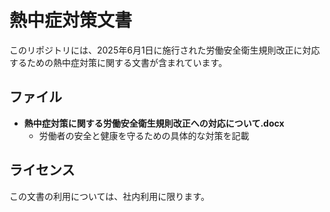 # 熱中症対策文書

このリポジトリには、2025年6月1日に施行された労働安全衛生規則改正に対応するための熱中症対策に関する文書が含まれています。

## ファイル
- **熱中症対策に関する労働安全衛生規則改正への対応について.docx**
  - 労働者の安全と健康を守るための具体的な対策を記載

## ライセンス
この文書の利用については、社内利用に限ります。
